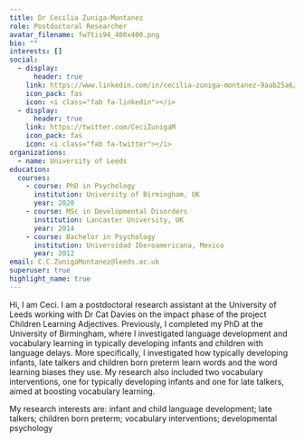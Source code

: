 ```yaml
---
title: Dr Cecilia Zuniga-Montanez
role: Postdoctoral Researcher
avatar_filename: fw7tis94_400x400.png
bio: ""
interests: []
social:
  - display:
      header: true
    link: https://www.linkedin.com/in/cecilia-zuniga-montanez-9aab25a6/
    icon_pack: fas
    icon: <i class="fab fa-linkedin"></i>
  - display:
      header: true
    link: https://twitter.com/CeciZunigaM
    icon_pack: fas
    icon: <i class="fab fa-twitter"></i>
organizations:
  - name: University of Leeds
education:
  courses:
    - course: PhD in Psychology
      institution: University of Birmingham, UK
      year: 2020
    - course: MSc in Developmental Disorders
      institution: Lancaster University, UK
      year: 2014
    - course: Bachelor in Psychology
      institution: Universidad Iberoamericana, Mexico
      year: 2012
email: C.C.ZunigaMontanez@leeds.ac.uk
superuser: true
highlight_name: true
---
```

Hi, I am Ceci. I am a postdoctoral research assistant at the University of Leeds working with Dr Cat Davies on the impact phase of the project Children Learning Adjectives. Previously, I completed my PhD at the University of Birmingham, where I investigated language development and vocabulary learning in typically developing infants and children with language delays. More specifically, I investigated how typically developing infants, late talkers and children born preterm learn words and the word learning biases they use. My research also included two vocabulary interventions, one for typically developing infants and one for late talkers, aimed at boosting vocabulary learning.

My research interests are: infant and child language development; late talkers; children born preterm; vocabulary interventions; developmental psychology
